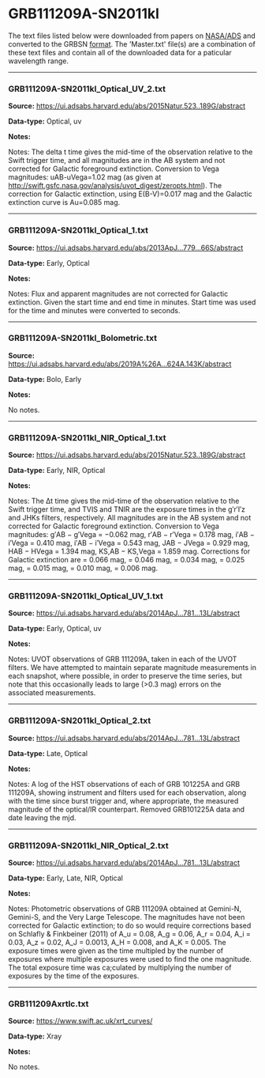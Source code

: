 # GRB111209A-SN2011kl

The text files listed below were downloaded from papers on [NASA/ADS](https://ui.adsabs.harvard.edu) and converted to the GRBSN [format](https://github.com/GabrielF98/GRBSNWebtool/tree/master/Webtool/static/SourceData). The 'Master.txt' file(s) are a combination of these text files and contain all of the downloaded data for a paticular wavelength range.

***

### GRB111209A-SN2011kl_Optical_UV_2.txt

**Source:** https://ui.adsabs.harvard.edu/abs/2015Natur.523..189G/abstract

**Data-type:** Optical, uv

**Notes:**

Notes: The delta t time gives the mid-time of the observation relative to the Swift trigger time, and all magnitudes are in the AB system and not corrected for Galactic foreground extinction. Conversion to Vega magnitudes: uAB-uVega=1.02 mag (as given at
http://swift.gsfc.nasa.gov/analysis/uvot_digest/zeropts.html). The correction for Galactic extinction, using E(B-V)=0.017 mag and the Galactic extinction curve is Au=0.085 mag.


***

### GRB111209A-SN2011kl_Optical_1.txt

**Source:** https://ui.adsabs.harvard.edu/abs/2013ApJ...779...66S/abstract

**Data-type:** Early, Optical

**Notes:**

Notes:  Flux and apparent magnitudes are not corrected for Galactic extinction. Given the start time and end time in minutes. Start time was used for the time and minutes were converted to seconds.


***

### GRB111209A-SN2011kl_Bolometric.txt

**Source:** https://ui.adsabs.harvard.edu/abs/2019A%26A...624A.143K/abstract

**Data-type:** Bolo, Early

**Notes:**

No notes.

***

### GRB111209A-SN2011kl_NIR_Optical_1.txt

**Source:** https://ui.adsabs.harvard.edu/abs/2015Natur.523..189G/abstract

**Data-type:** Early, NIR, Optical

**Notes:**

Notes: The Δt time gives the mid-time of the observation relative to the Swift trigger time, and TVIS and TNIR are the exposure times in the g′r′I′z and JHKs filters, respectively. All magnitudes are in the AB system and not corrected for Galactic foreground extinction. Conversion to Vega magnitudes: g′AB − g′Vega = −0.062 mag, r′AB − r′Vega = 0.178 mag, i′AB − i′Vega = 0.410 mag, i′AB − i′Vega = 0.543 mag, JAB − JVega = 0.929 mag, HAB − HVega = 1.394 mag, KS,AB − KS,Vega = 1.859 mag. Corrections for Galactic extinction are  = 0.066 mag,  = 0.046 mag,  = 0.034 mag,  = 0.025 mag,  = 0.015 mag,  = 0.010 mag,  = 0.006 mag.


***

### GRB111209A-SN2011kl_Optical_UV_1.txt

**Source:** https://ui.adsabs.harvard.edu/abs/2014ApJ...781...13L/abstract

**Data-type:** Early, Optical, uv

**Notes:**

Notes: UVOT observations of GRB 111209A, taken in each of the UVOT filters. We have attempted to maintain separate magnitude measurements in each snapshot, where possible, in order to preserve the time series, but note that this occasionally leads to large (>0.3 mag) errors on the associated measurements.


***

### GRB111209A-SN2011kl_Optical_2.txt

**Source:** https://ui.adsabs.harvard.edu/abs/2014ApJ...781...13L/abstract

**Data-type:** Late, Optical

**Notes:**

Notes: A log of the HST observations of each of GRB 101225A and GRB 111209A, showing instrument and filters used for each observation, along with the time since burst trigger and, where appropriate, the measured magnitude of the optical/IR counterpart. Removed GRB101225A data and date leaving the mjd.


***

### GRB111209A-SN2011kl_NIR_Optical_2.txt

**Source:** https://ui.adsabs.harvard.edu/abs/2014ApJ...781...13L/abstract

**Data-type:** Early, Late, NIR, Optical

**Notes:**

Notes: Photometric observations of GRB 111209A obtained at Gemini-N, Gemini-S, and the Very Large Telescope. The magnitudes have not been corrected for Galactic extinction; to do so would require corrections based on Schlafly & Finkbeiner (2011) of A_u = 0.08, A_g = 0.06, A_r = 0.04, A_i = 0.03, A_z = 0.02, A_J = 0.0013, A_H = 0.008, and A_K = 0.005.
The exposure times were given as the time multipled by the number of exposures where multiple exposures were used to find the one magnitude. The total exposure time was ca;culated by multiplying the number of exposures by the time of the exposures.


***

### GRB111209Axrtlc.txt

**Source:** https://www.swift.ac.uk/xrt_curves/

**Data-type:** Xray

**Notes:**

No notes.
